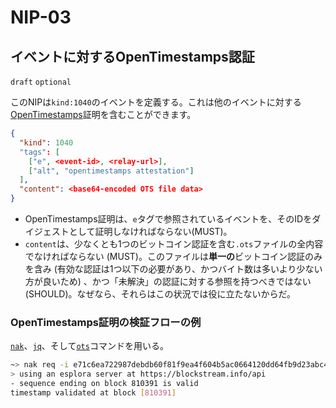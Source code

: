 NIP-03
======

イベントに対するOpenTimestamps認証
--------------------------------------

`draft` `optional`

このNIPは`kind:1040`のイベントを定義する。これは他のイベントに対する[OpenTimestamps](https://opentimestamps.org/)証明を含むことができます。

```json
{
  "kind": 1040
  "tags": [
    ["e", <event-id>, <relay-url>],
    ["alt", "opentimestamps attestation"]
  ],
  "content": <base64-encoded OTS file data>
}
```

- OpenTimestamps証明は、`e`タグで参照されているイベントを、そのIDをダイジェストとして証明しなければならない(MUST)。
- `content`は、少なくとも1つのビットコイン認証を含む`.ots`ファイルの全内容でなければならない (MUST)。このファイルは**単一の**ビットコイン認証のみを含み (有効な認証は1つ以下の必要があり、かつバイト数は多いより少ない方が良いため) 、かつ「未解決」の認証に対する参照を持つべきではない(SHOULD)。なぜなら、それらはこの状況では役に立たないからだ。

### OpenTimestamps証明の検証フローの例

[`nak`](https://github.com/fiatjaf/nak)、[`jq`](https://jqlang.github.io/jq/)、そして[`ots`](https://github.com/fiatjaf/ots)コマンドを用いる。

```bash
~> nak req -i e71c6ea722987debdb60f81f9ea4f604b5ac0664120dd64fb9d23abc4ec7c323 wss://nostr-pub.wellorder.net | jq -r .content | ots verify
> using an esplora server at https://blockstream.info/api
- sequence ending on block 810391 is valid
timestamp validated at block [810391]
```
